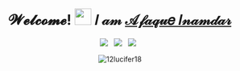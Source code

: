 <h1 align='center'> 
 𝓦𝓮𝓵𝓬𝓸𝓶𝓮! <img src="https://raw.githubusercontent.com/12lucifer18/12lucifer18/master/assets/hi.gif" width="33px">
  𝐼 𝒶𝓂   <a href="https://12lucifer18.github.io/" target="_blank">𝒜𝒻𝒶𝓆𝓊𝑒 𝐼𝓃𝒶𝓂𝒹𝒶𝓇</a>
</h1>

<p align='center'>
 <a href="https://www.youtube.com/watch?v=LGpWMbB9u6Q" target="_blank">
 <img src="https://img.shields.io/badge/linkedin-%230077B5.svg?&style=for-the-badge&logo=linkedin&logoColor=white" /></a>&nbsp;&nbsp;
 <a href="https://www.youtube.com/watch?v=LGpWMbB9u6Q" target="_blank">
 <img src="https://img.shields.io/badge/hackerrank-%07190B.svg?&style=for-the-badge&logo=hackerrank&logoColor=white" /></a>&nbsp;&nbsp;
 <a href="https://www.youtube.com/watch?v=LGpWMbB9u6Q" target="_blank">
 <img src="https://img.shields.io/badge/twitter-%231DA1F2.svg?&style=for-the-badge&logo=twitter&logoColor=white" /></a>&nbsp;&nbsp;
</p>

<p align='center'>
 <img src="https://github-readme-streak-stats.herokuapp.com/?user=12lucifer18&" alt="12lucifer18"/>
</p>

